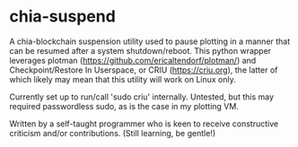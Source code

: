 # chia-suspend
A chia-blockchain suspension utility used to pause plotting in a manner that can be resumed after a system shutdown/reboot. This python wrapper leverages plotman (https://github.com/ericaltendorf/plotman/) and Checkpoint/Restore In Userspace, or CRIU (https://criu.org), the latter of which likely may mean that this utility will work on Linux only.

Currently set up to run/call 'sudo criu' internally. Untested, but this may required passwordless sudo, as is the case in my plotting VM.

Written by a self-taught programmer who is keen to receive constructive criticism and/or contributions. (Still learning, be gentle!)
